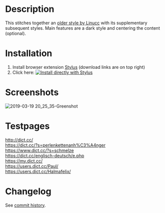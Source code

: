 # Description

This stitches together an [older style by Linucc](https://userstyles.org/styles/113147/) with its supplementary subsequent styles.
Main features are a dark style and centering the content (optional).

# Installation

1. Install browser extension [Stylus](https://add0n.com/stylus.html) (download links are on top right)
2. Click here: [![Install directly with Stylus](https://img.shields.io/badge/Install%20directly%20with-Stylus-238b8b.svg)](https://raw.githubusercontent.com/stonecrusher/stylus-UserCSS/master/dictcc/dictcc.user.css)

# Screenshots

![2019-03-19 20_25_35-Greenshot](https://user-images.githubusercontent.com/1388389/54635840-5e04f600-4a85-11e9-87fe-e2979e5c20d8.png)

# Testpages

http://dict.cc/  
https://dict.cc/?s=perlenkettenanh%C3%A4nger  
https://www.dict.cc/?s=schmelze  
https://dict.cc/englisch-deutsch/e.php  
https://my.dict.cc/  
https://users.dict.cc/Paul/  
https://users.dict.cc/Halmafelix/  

# Changelog

See [commit history](https://github.com/stonecrusher/stylus-UserCSS/commits/master/dictcc/dictcc.user.css).
